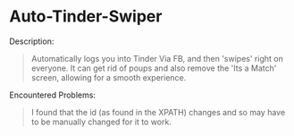 # Auto-Tinder-Swiper

Description:
> Automatically logs you into Tinder Via FB, and then 'swipes' right on everyone. It can get rid of poups and also remove the 'Its a Match' screen, allowing for a smooth experience.


Encountered Problems:
> I found that the id (as found in the XPATH) changes and so may have to be manually changed for it to work.
